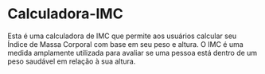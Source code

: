 # Calculadora-IMC
Esta é uma calculadora de IMC que permite aos usuários calcular seu Índice de Massa Corporal com base em seu peso e altura. O IMC é uma medida amplamente utilizada para avaliar se uma pessoa está dentro de um peso saudável em relação à sua altura.
